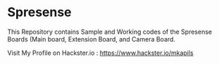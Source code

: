 # Spresense
This Repository contains Sample and Working codes of the Spresense Boards (Main board, Extension Board, and Camera Board.

Visit My Profile on Hackster.io : https://www.hackster.io/mkapils
